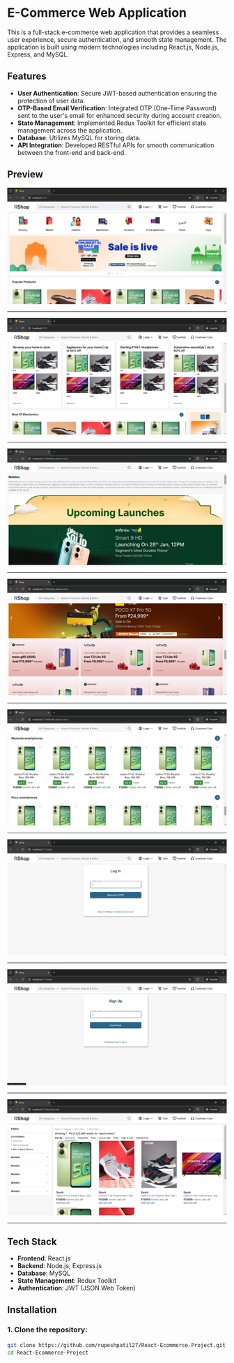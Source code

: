 # E-Commerce Web Application

This is a full-stack e-commerce web application that provides a seamless user experience, secure authentication, and smooth state management. The application is built using modern technologies including React.js, Node.js, Express, and MySQL.

## Features

- **User Authentication**: Secure JWT-based authentication ensuring the protection of user data.
- **OTP-Based Email Verification**: Integrated OTP (One-Time Password) sent to the user's email for enhanced security during account creation.
- **State Management**: Implemented Redux Toolkit for efficient state management across the application.
- **Database**: Utilizes MySQL for storing data.
- **API Integration**: Developed RESTful APIs for smooth communication between the front-end and back-end.

## Preview

![Project Preview 1](./client/rshop/public/preview1.png)

---

![Project Preview 2](./client/rshop/public/preview2.png)

---

![Project Preview 3](./client/rshop/public/preview3.png)

---

![Project Preview 4](./client/rshop/public/preview4.png)

---

![Project Preview 5](./client/rshop/public/preview5.png)

---

![Project Preview 6](./client/rshop/public/preview6.png)

---

![Project Preview 7](./client/rshop/public/preview7.png)

---

![Project Preview 8](./client/rshop/public/preview8.png)

---

## Tech Stack

- **Frontend**: React.js
- **Backend**: Node.js, Express.js
- **Database**: MySQL
- **State Management**: Redux Toolkit
- **Authentication**: JWT (JSON Web Token)

## Installation

### 1. Clone the repository:

```bash
git clone https://github.com/rupeshpatil27/React-Ecommerce-Project.git
cd React-Ecommerce-Project
